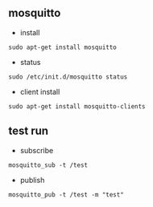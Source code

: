 ## mosquitto
- install
```ssh
sudo apt-get install mosquitto
```

- status
```ssh
sudo /etc/init.d/mosquitto status
```

- client install
```ssh
sudo apt-get install mosquitto-clients
```

## test run

- subscribe
```ssh
mosquitto_sub -t /test
```

- publish
```ssh
mosquitto_pub -t /test -m "test"
```